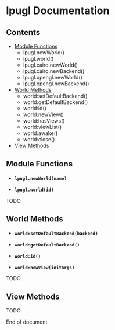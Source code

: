 # lpugl Documentation

## Contents

   * [Module Functions](#module-functions)
    	* lpugl.newWorld()
    	* lpugl.world()
    	* lpugl.cairo.newWorld()
    	* lpugl.cairo.newBackend()
    	* lpugl.opengl.newWorld()
    	* lpugl.opengl.newBackend()
   * [World Methods](#world-methods)
        * world:setDefaultBackend()
        * world:getDefaultBackend()
       	* world:id()
       	* world:newView()
       	* world:hasViews()
       	* world:viewList()
       	* world:awake()
       	* world:close()
   * [View Methods](#view-methods)
   
## Module Functions

* **`lpugl.newWorld(name)`**

* **`lpugl.world(id)`**


TODO

## World Methods

* <a id="world_setDefaultBackend">**`world:setDefaultBackend(backend)`**</a>

* <a id="world_getDefaultBackend">**`world:getDefaultBackend()`**</a>

* **`world:id()`**

* **`world:newView(initArgs)`**

TODO

## View Methods

TODO

End of document.

<!-- ---------------------------------------------------------------------------------------- -->
